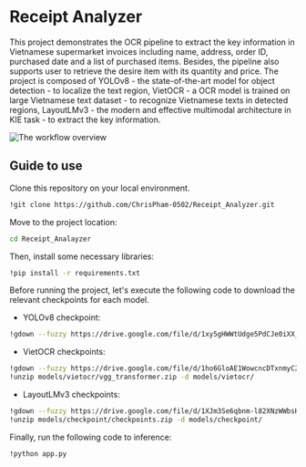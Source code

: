 # Receipt Analyzer 

This project demonstrates the OCR pipeline to extract the key information in Vietnamese supermarket invoices including name, address, order ID, purchased date and a list of purchased items. Besides, the pipeline also supports user to retrieve the desire item with its quantity and price. The project is composed of YOLOv8 - the state-of-the-art model for object detection - to localize the text region, VietOCR - a OCR model is trained on large Vietnamese text dataset - to recognize Vietnamese texts in detected regions, LayoutLMv3 - the modern and effective multimodal architecture in KIE task - to extract the key information.   

![The workflow overview](https://github.com/user-attachments/assets/a288ddb7-2f40-49ad-8043-6aa34105f561)


## Guide to use

Clone this repository on your local environment.
```sh
!git clone https://github.com/ChrisPham-0502/Receipt_Analyzer.git
```

Move to the project location:
```sh
cd Receipt_Analayzer
```

Then, install some necessary libraries:
```sh
!pip install -r requirements.txt
```

Before running the project, let's execute the following code to download the relevant checkpoints for each model.

- YOLOv8 checkpoint:
```sh
!gdown --fuzzy https://drive.google.com/file/d/1xy5gHWWtUdge5PdCJe0iXX_bIhzOuNoX/view?usp=sharing -O models/
```

- VietOCR checkpoints:
```sh
!gdown --fuzzy https://drive.google.com/file/d/1ho6GloAE1WowcncDTxnmyC23P4oPHa4M/view?usp=sharing -O models/vietocr/
!unzip models/vietocr/vgg_transformer.zip -d models/vietocr/
```

- LayoutLMv3 checkpoints:
```sh
!gdown --fuzzy https://drive.google.com/file/d/1XJm3Se6qbnm-l82XNzWWbsHi2_PwYtMH/view?usp=sharing -O models/checkpoint/
!unzip models/checkpoint/checkpoints.zip -d models/checkpoint/
```

Finally, run the following code to inference:
```sh
!python app.py
```
